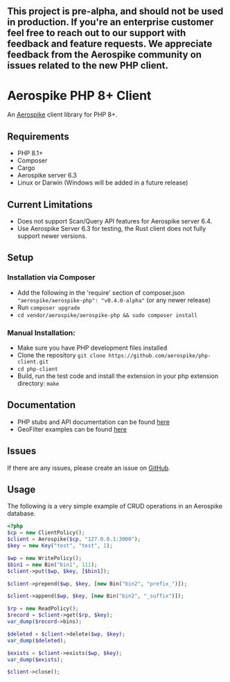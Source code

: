 ## This project is pre-alpha, and should not be used in production. If you're an enterprise customer feel free to reach out to our support with feedback and feature requests. We appreciate feedback from the Aerospike community on issues related to the new PHP client.

# Aerospike PHP 8+ Client

An [Aerospike](https://www.aerospike.com/) client library for PHP 8+.

## Requirements

* PHP 8.1+
* Composer
* Cargo
* Aerospike server 6.3
* Linux or Darwin (Windows will be added in a future release)

## Current Limitations

* Does not support Scan/Query API features for Aerospike server 6.4.
* Use Aerospike Server 6.3 for testing, the Rust client does not fully support newer versions.

## Setup

### Installation via Composer

* Add the following in the 'require' section of composer.json
  `"aerospike/aerospike-php": "v0.4.0-alpha"` (or any newer release)
* Run `composer upgrade`
* `cd vendor/aerospike/aerospike-php && sudo composer install`

### Manual Installation:

* Make sure you have PHP development files installed
* Clone the repository `git clone https://github.com/aerospike/php-client.git`
* `cd php-client`
* Build, run the test code and install the extension in your php extension directory: `make`

## Documentation

* PHP stubs and API documentation can be found [here](https://github.com/aerospike/php-client/blob/main/php_code_stubs/php_stubs.php)
* GeoFilter examples can be found [here](https://github.com/aerospike/php-client/blob/main/examples/geoQueryFilter.php)

## Issues

If there are any issues, please create an issue on [GitHub](https://github.com/aerospike/php-client/issues).

## Usage

The following is a very simple example of CRUD operations in an Aerospike database.

```php
<?php
$cp = new ClientPolicy();
$client = Aerospike($cp, "127.0.0.1:3000");
$key = new Key("test", "test", 1);

$wp = new WritePolicy();
$bin1 = new Bin("bin1", 111);
$client->put($wp, $key, [$bin1]);

$client->prepend($wp, $key, [new Bin("bin2", "prefix_")]);

$client->append($wp, $key, [new Bin("bin2", "_suffix")]);

$rp = new ReadPolicy();
$record = $client->get($rp, $key);
var_dump($record->bins);

$deleted = $client->delete($wp, $key);
var_dump($deleted);

$exists = $client->exists($wp, $key);
var_dump($exists);

$client->close();
```

